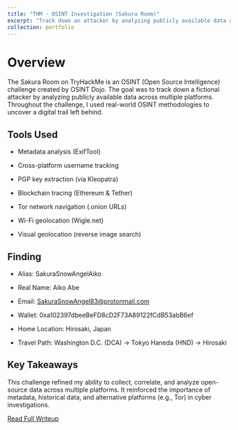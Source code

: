 ```yaml
---
title: "THM - OSINT Investigation (Sakura Room)"
excerpt: "Track down an attacker by analyzing publicly available data across multiple platforms. Throughout the challenge, I used real-world OSINT methodologies to uncover a digital trail left behind. <br/>"
collection: portfolio
---
```


# Overview

The Sakura Room on TryHackMe is an OSINT (Open Source Intelligence) challenge created by OSINT Dojo. The goal was to track down a fictional attacker by analyzing publicly available data across multiple platforms. Throughout the challenge, I used real-world OSINT methodologies to uncover a digital trail left behind.

## Tools Used

- Metadata analysis (ExifTool)

- Cross-platform username tracking

- PGP key extraction (via Kleopatra)

- Blockchain tracing (Ethereum & Tether)

- Tor network navigation (.onion URLs)

- Wi-Fi geolocation (Wigle.net)

- Visual geolocation (reverse image search)

## Finding

- Alias: SakuraSnowAngelAiko

- Real Name: Aiko Abe

- Email: SakuraSnowAngel83@protonmail.com

- Wallet: 0xa102397dbeeBeFD8cD2F73A89122fCdB53abB6ef

- Home Location: Hirosaki, Japan

- Travel Path: Washington D.C. (DCA) → Tokyo Haneda (HND) → Hirosaki

## Key Takeaways

This challenge refined my ability to collect, correlate, and analyze open-source data across multiple platforms. It reinforced the importance of metadata, historical data, and alternative platforms (e.g., Tor) in cyber investigations.

[Read Full Writeup](https://hoangnguyen2809.github.io/posts/2024/10/sakura-room-writeup/)

